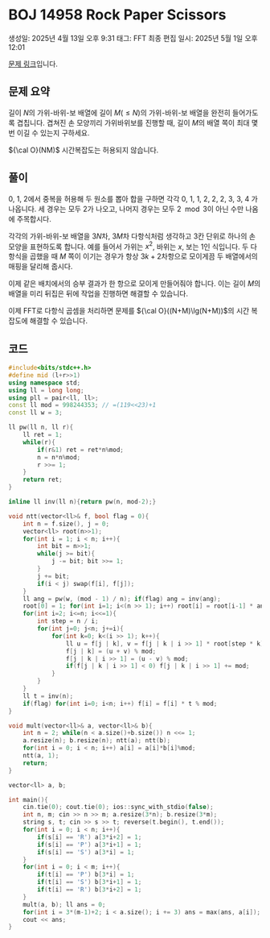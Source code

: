 # BOJ 14958 Rock Paper Scissors

생성일: 2025년 4월 13일 오후 9:31
태그: FFT
최종 편집 일시: 2025년 5월 1일 오후 12:01

[문제 링크](http://boj.kr/14958)입니다.

## 문제 요약

길이 $N$의 가위-바위-보 배열에 길이 $M (\le N)$의 가위-바위-보 배열을 완전히 들어가도록 겹칩니다. 겹쳐진 손 모양끼리 가위바위보를 진행할 때, 길이 $M$의 배열 쪽이 최대 몇 번 이길 수 있는지 구하세요.

${\cal O}(NM)$ 시간복잡도는 허용되지 않습니다.

## 풀이

0, 1, 2에서 중복을 허용해 두 원소를 뽑아 합을 구하면 각각 0, 1, 1, 2, 2, 2, 3, 3, 4 가 나옵니다. 세 경우는 모두 2가 나오고, 나머지 경우는 모두 $2 \mod 3$이 아닌 수만 나옴에 주목합시다.

각각의 가위-바위-보 배열을 $3N$차, $3M$차 다항식처럼 생각하고 3칸 단위로 하나의 손 모양을 표현하도록 합니다. 예를 들어서 가위는 $x^2$, 바위는 $x$, 보는 $1$인 식입니다. 두 다항식을 곱했을 때 $M$ 쪽이 이기는 경우가 항상 $3k+2$차항으로 모이게끔 두 배열에서의 매핑을 달리해 줍시다.

이제 같은 배치에서의 승부 결과가 한 항으로 모이게 만들어줘야 합니다. 이는 길이 $M$의 배열을 미리 뒤집은 뒤에 작업을 진행하면 해결할 수 있습니다.

이제 FFT로 다항식 곱셈을 처리하면 문제를 ${\cal O}((N+M)\lg(N+M))$의 시간 복잡도에 해결할 수 있습니다.

## 코드

```cpp
#include<bits/stdc++.h>
#define mid (l+r>>1)
using namespace std;
using ll = long long;
using pll = pair<ll, ll>;
const ll mod = 998244353; // =(119<<23)+1
const ll w = 3;

ll pw(ll n, ll r){
	ll ret = 1;
	while(r){
		if(r&1) ret = ret*n%mod;
		n = n*n%mod;
		r >>= 1;
	}
	return ret;
}

inline ll inv(ll n){return pw(n, mod-2);}

void ntt(vector<ll>& f, bool flag = 0){
    int n = f.size(), j = 0;
    vector<ll> root(n>>1);
    for(int i = 1; i < n; i++){
        int bit = n>>1;
        while(j >= bit){
            j -= bit; bit >>= 1;
        }
        j += bit;
        if(i < j) swap(f[i], f[j]);
    }
    ll ang = pw(w, (mod - 1) / n); if(flag) ang = inv(ang);
    root[0] = 1; for(int i=1; i<(n >> 1); i++) root[i] = root[i-1] * ang % mod;
    for(int i=2; i<=n; i<<=1){
        int step = n / i;
        for(int j=0; j<n; j+=i){
            for(int k=0; k<(i >> 1); k++){
                ll u = f[j | k], v = f[j | k | i >> 1] * root[step * k] % mod;
                f[j | k] = (u + v) % mod;
                f[j | k | i >> 1] = (u - v) % mod;
                if(f[j | k | i >> 1] < 0) f[j | k | i >> 1] += mod;
            }
        }
    }
    ll t = inv(n);
    if(flag) for(int i=0; i<n; i++) f[i] = f[i] * t % mod;
}

void mult(vector<ll>& a, vector<ll>& b){
	int n = 2; while(n < a.size()+b.size()) n <<= 1;
	a.resize(n); b.resize(n); ntt(a); ntt(b);
	for(int i = 0; i < n; i++) a[i] = a[i]*b[i]%mod;
	ntt(a, 1);
	return;
}

vector<ll> a, b;

int main(){
	cin.tie(0); cout.tie(0); ios::sync_with_stdio(false);
	int n, m; cin >> n >> m; a.resize(3*n); b.resize(3*m);
	string s, t; cin >> s >> t; reverse(t.begin(), t.end());
	for(int i = 0; i < n; i++){
		if(s[i] == 'R') a[3*i+2] = 1;
		if(s[i] == 'P') a[3*i+1] = 1;
		if(s[i] == 'S') a[3*i] = 1;
	}
	for(int i = 0; i < m; i++){
		if(t[i] == 'P') b[3*i] = 1;
		if(t[i] == 'S') b[3*i+1] = 1;
		if(t[i] == 'R') b[3*i+2] = 1;
	}
	mult(a, b); ll ans = 0;
	for(int i = 3*(m-1)+2; i < a.size(); i += 3) ans = max(ans, a[i]);
	cout << ans;
}
```